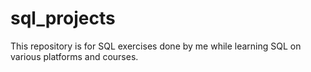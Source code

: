 # sql_projects

This repository is for SQL exercises done by me while learning SQL on various platforms and courses.
